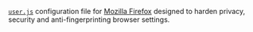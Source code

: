 [`user.js`](http://kb.mozillazine.org/User.js_file) configuration file for [Mozilla Firefox](https://www.mozilla.org/en-US/firefox/new/) designed to harden privacy, security and anti-fingerprinting browser settings.